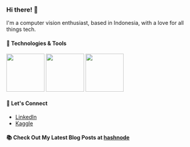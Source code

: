 
<!--
**mhihsan/mhihsan** is a ✨ _special_ ✨ repository because its `README.md` (this file) appears on your GitHub profile.

Here are some ideas to get you started:

- 🔭 I’m currently working on ...
- 🌱 I’m currently learning ...
- 👯 I’m looking to collaborate on ...
- 🤔 I’m looking for help with ...
- 💬 Ask me about ...
- 📫 How to reach me: ...
- 😄 Pronouns: ...
- ⚡ Fun fact: ...
-->

### Hi there! 👋

I'm a computer vision enthusiast, based in Indonesia, with a love for all things tech. 

#### 🔧 Technologies & Tools
<img src="https://cdn.icon-icons.com/icons2/112/PNG/512/python_18894.png"  width="100" height="100"> <img src="https://cdn.icon-icons.com/icons2/2699/PNG/512/tensorflow_logo_icon_168671.png"  width="100" height="100"> <img src="https://cdn.icon-icons.com/icons2/2699/PNG/512/pytorch_logo_icon_170820.png"  width="100" height="100">

<!--
## 🚀 What I'm Currently Working On
- [Project 1](https://github.com/your-username/repo1)
- [Project 2](https://github.com/your-username/repo2)
- [Project 3](https://github.com/your-username/repo3)

  
## 🌱 What I'm Learning
- [New Technology 1](https://link-to-resource)
- [New Technology 2](https://link-to-resource)
- [New Technology 3](https://link-to-resource)
-->
  
#### 💬 Let's Connect
- [LinkedIn](https://www.linkedin.com/in/emhaihsan/)
- [Kaggle](https://www.kaggle.com/emhaihsan)

#### 📚 Check Out My Latest Blog Posts at [hashnode](emhaihsan.hashnode.dev)

